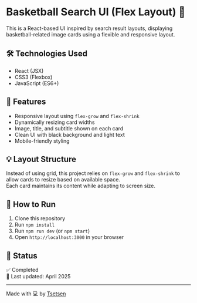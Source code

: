 # Basketball Search UI (Flex Layout) 🏀

This is a React-based UI inspired by search result layouts, displaying basketball-related image cards using a flexible and responsive layout.

## 🛠 Technologies Used
- React (JSX)
- CSS3 (Flexbox)
- JavaScript (ES6+)

## 🎯 Features
- Responsive layout using `flex-grow` and `flex-shrink`
- Dynamically resizing card widths
- Image, title, and subtitle shown on each card
- Clean UI with black background and light text
- Mobile-friendly styling

## 💡 Layout Structure
Instead of using grid, this project relies on `flex-grow` and `flex-shrink` to allow cards to resize based on available space.  
Each card maintains its content while adapting to screen size.

## 🧪 How to Run
1. Clone this repository
2. Run `npm install`
3. Run `npm run dev` (or `npm start`)
4. Open `http://localhost:3000` in your browser

## 📌 Status
✅ Completed  
📅 Last updated: April 2025

---

Made with 💻 by [Tsetsen](https://github.com/tsetse0725)
